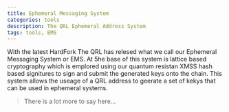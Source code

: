 ```yaml
---
title: Ephemeral Messaging System
categories: tools
description: The QRL Ephemeral Address System
tags: tools, EMS
---
```



With the latest HardFork The QRL has relesed what we call our Ephemeral Messaging System or EMS. At 5he base of this system is lattice based cryptography which is emplored using our quantum resistan XMSS hash based signitures to sign and submit the generated keys onto the chain. This system allows the useage of a QRL address to geerate a set of kekys that can be used in ephemeral systems. 

> There is a lot more to say here...